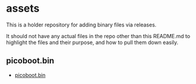 # assets

This is a holder repository for adding binary files via releases.

It should not have any actual files in the repo other than this README.md to highlight the files and their purpose, and how to pull them down easily.

## picoboot.bin

- [picoboot.bin](https://github.com/FujiNetWIFI/assets/releases/download/picobin/picoboot.bin)
